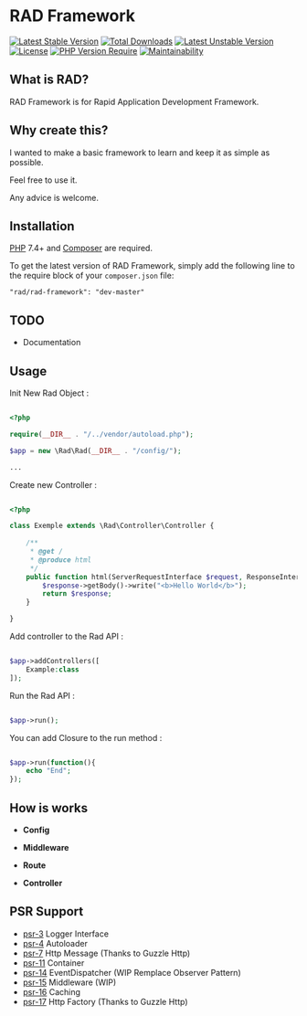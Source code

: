 
RAD Framework
==========================

[![Latest Stable Version](http://poser.pugx.org/rad/rad-framework/v)](https://packagist.org/packages/rad/rad-framework) 
[![Total Downloads](http://poser.pugx.org/rad/rad-framework/downloads)](https://packagist.org/packages/rad/rad-framework) 
[![Latest Unstable Version](http://poser.pugx.org/rad/rad-framework/v/unstable)](https://packagist.org/packages/rad/rad-framework) 
[![License](http://poser.pugx.org/rad/rad-framework/license)](https://packagist.org/packages/rad/rad-framework) 
[![PHP Version Require](http://poser.pugx.org/rad/rad-framework/require/php)](https://packagist.org/packages/rad/rad-framework)
[![Maintainability](https://api.codeclimate.com/v1/badges/8e095176dd6216eea653/maintainability)](https://codeclimate.com/github/guillaumemonet/Rad/maintainability)

## What is RAD?
RAD Framework is for Rapid Application Development Framework.

## Why create this?
I wanted to make a basic framework to learn and keep it as simple as possible.

Feel free to use it.

Any advice is welcome.

## Installation

[PHP](https://php.net) 7.4+ and [Composer](https://getcomposer.org) are required.

To get the latest version of RAD Framework, simply add the following line to the require block of your `composer.json` file:

```
"rad/rad-framework": "dev-master"
```
## TODO

* Documentation

## Usage

Init New Rad Object :

```php

<?php

require(__DIR__ . "/../vendor/autoload.php");

$app = new \Rad\Rad(__DIR__ . "/config/");

...
```


Create new Controller :

```php

<?php

class Exemple extends \Rad\Controller\Controller {
    
    /**
     * @get /
     * @produce html
     */
    public function html(ServerRequestInterface $request, ResponseInterface $response, array $args): ResponseInterface {
        $response->getBody()->write("<b>Hello World</b>");
        return $response;
    }

}
```

Add controller to the Rad API :

```php

$app->addControllers([
    Example:class
]);
```

Run the Rad API :

```php

$app->run();
```

You can add Closure to the run method :

```php

$app->run(function(){
	echo "End";
});
```


## How is works

* **Config**

* **Middleware**

* **Route**

* **Controller**

## PSR Support

* [psr-3](http://www.php-fig.org/psr/psr-3/) Logger Interface
* [psr-4](http://www.php-fig.org/psr/psr-4/) Autoloader
* [psr-7](http://www.php-fig.org/psr/psr-7/) Http Message (Thanks to Guzzle Http)
* [psr-11](http://www.php-fig.org/psr/psr-11/) Container
* [psr-14](http://www.php-fig.org/psr/psr-14/) EventDispatcher (WIP Remplace Observer Pattern)
* [psr-15](http://www.php-fig.org/psr/psr-15/) Middleware (WIP)
* [psr-16](http://www.php-fig.org/psr/psr-16/) Caching
* [psr-17](http://www.php-fig.org/psr/psr-17/) Http Factory (Thanks to Guzzle Http)
